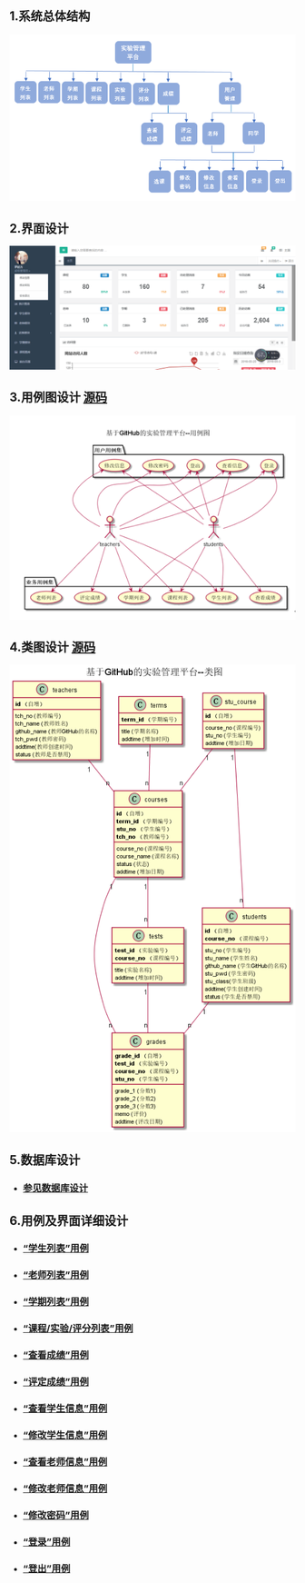 ## 1.系统总体结构
![](images/总体结构图.png)

## 2.界面设计
![](ui/登出-首页界面.png)

## 3.用例图设计 [源码](src/usercase.puml)
![](images/用例图.png)

## 4.类图设计 [源码](src/class.puml)
![](images/类图.png)

## 5.数据库设计
- ### [参见数据库设计](数据库设计.md)

## 6.用例及界面详细设计
- ### [“学生列表”用例](user/“学生列表”用例.md)
- ### [“老师列表”用例](user/“老师列表”用例.md)
- ### [“学期列表”用例](user/“学期列表”用例.md)
- ### [“课程/实验/评分列表”用例](user/“课程列表”用例.md)
- ### [“查看成绩”用例](user/“查看成绩”用例.md)
- ### [“评定成绩”用例](user/“评定成绩”用例.md)
- ### [“查看学生信息”用例](user/“查看用户信息”用例.md)
- ### [“修改学生信息”用例](user/“修改用户信息”用例.md)
- ### [“查看老师信息”用例](user/“查看用户信息”用例.md)
- ### [“修改老师信息”用例](user/“修改用户信息”用例.md)
- ### [“修改密码”用例](user/“修改密码”用例.md)
- ### [“登录”用例](user/“老师列表”用例.md)
- ### [“登出”用例](user/“登出”用例.md)
